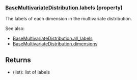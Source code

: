 ### [BaseMultivariateDistribution](BaseMultivariateDistribution.md).labels (property)




The labels of each dimension in the multivariate distribution.

See also:

* [BaseMultivariateDistribution.all_labels](BaseMultivariateDistribution.all_labels.md)
* [BaseMultivariateDistribution.dimensions](BaseMultivariateDistribution.dimensions.md)

Returns
---------
* (list): list of labels

